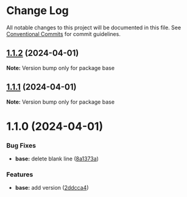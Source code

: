# Change Log

All notable changes to this project will be documented in this file.
See [Conventional Commits](https://conventionalcommits.org) for commit guidelines.

## [1.1.2](https://github.com/cuixiaohuan/lerna-first/compare/v1.1.1...v1.1.2) (2024-04-01)

**Note:** Version bump only for package base





## [1.1.1](https://github.com/cuixiaohuan/lerna-first/compare/v1.1.0...v1.1.1) (2024-04-01)

**Note:** Version bump only for package base





# 1.1.0 (2024-04-01)


### Bug Fixes

* **base:** delete blank line ([8a1373a](https://github.com/cuixiaohuan/lerna-first/commit/8a1373a4204d39444e410e4eeaf7da71ef6abe51))


### Features

* **base:** add version ([2ddcca4](https://github.com/cuixiaohuan/lerna-first/commit/2ddcca4166a4b67e698f31374d4ce001cff3d423))
